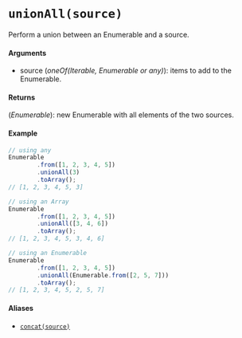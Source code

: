 # `unionAll(source)`

Perform a union between an Enumerable and a source.

#### Arguments

- source (*oneOf(Iterable, Enumerable or any)*): items to add to the Enumerable.

#### Returns

(*Enumerable*): new Enumerable with all elements of the two sources.

#### Example

```js
// using any
Enumerable
        .from([1, 2, 3, 4, 5])
        .unionAll(3)
        .toArray();
// [1, 2, 3, 4, 5, 3]

// using an Array
Enumerable
        .from([1, 2, 3, 4, 5])
        .unionAll([3, 4, 6])
        .toArray();
// [1, 2, 3, 4, 5, 3, 4, 6]

// using an Enumerable
Enumerable
        .from([1, 2, 3, 4, 5])
        .unionAll(Enumerable.from([2, 5, 7]))
        .toArray();
// [1, 2, 3, 4, 5, 2, 5, 7]
```

#### Aliases

- [`concat(source)`](../ArrayLike/Concat.md)
